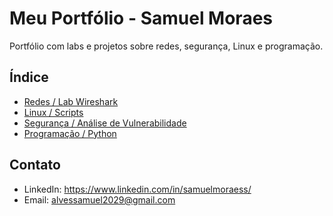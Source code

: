 # Meu Portfólio - Samuel Moraes

Portfólio com labs e projetos sobre redes, segurança, Linux e programação.

## Índice
- [Redes / Lab Wireshark](./projetos/redes/lab-wireshark/README.md)
- [Linux / Scripts](./projetos/linux/scripts-bash/README.md)
- [Segurança / Análise de Vulnerabilidade](./projetos/seguranca/analise-vulnerabilidade/README.md)
- [Programação / Python](./projetos/programacao/python-scripts/README.md)

## Contato
- LinkedIn: https://www.linkedin.com/in/samuelmoraess/
- Email: alvessamuel2029@gmail.com
